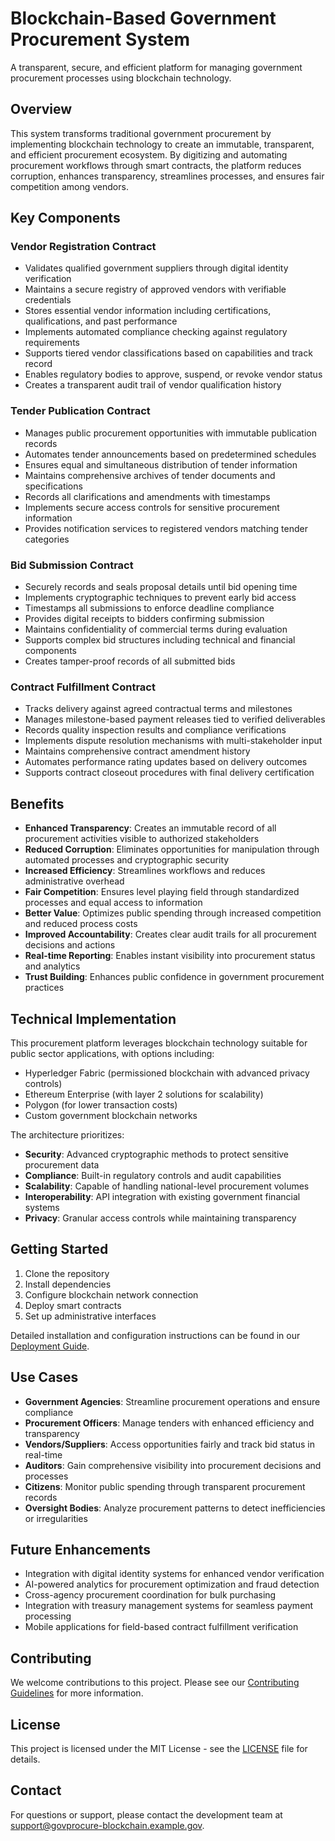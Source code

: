 # Blockchain-Based Government Procurement System

A transparent, secure, and efficient platform for managing government procurement processes using blockchain technology.

## Overview

This system transforms traditional government procurement by implementing blockchain technology to create an immutable, transparent, and efficient procurement ecosystem. By digitizing and automating procurement workflows through smart contracts, the platform reduces corruption, enhances transparency, streamlines processes, and ensures fair competition among vendors.

## Key Components

### Vendor Registration Contract
- Validates qualified government suppliers through digital identity verification
- Maintains a secure registry of approved vendors with verifiable credentials
- Stores essential vendor information including certifications, qualifications, and past performance
- Implements automated compliance checking against regulatory requirements
- Supports tiered vendor classifications based on capabilities and track record
- Enables regulatory bodies to approve, suspend, or revoke vendor status
- Creates a transparent audit trail of vendor qualification history

### Tender Publication Contract
- Manages public procurement opportunities with immutable publication records
- Automates tender announcements based on predetermined schedules
- Ensures equal and simultaneous distribution of tender information
- Maintains comprehensive archives of tender documents and specifications
- Records all clarifications and amendments with timestamps
- Implements secure access controls for sensitive procurement information
- Provides notification services to registered vendors matching tender categories

### Bid Submission Contract
- Securely records and seals proposal details until bid opening time
- Implements cryptographic techniques to prevent early bid access
- Timestamps all submissions to enforce deadline compliance
- Provides digital receipts to bidders confirming submission
- Maintains confidentiality of commercial terms during evaluation
- Supports complex bid structures including technical and financial components
- Creates tamper-proof records of all submitted bids

### Contract Fulfillment Contract
- Tracks delivery against agreed contractual terms and milestones
- Manages milestone-based payment releases tied to verified deliverables
- Records quality inspection results and compliance verifications
- Implements dispute resolution mechanisms with multi-stakeholder input
- Maintains comprehensive contract amendment history
- Automates performance rating updates based on delivery outcomes
- Supports contract closeout procedures with final delivery certification

## Benefits

- **Enhanced Transparency**: Creates an immutable record of all procurement activities visible to authorized stakeholders
- **Reduced Corruption**: Eliminates opportunities for manipulation through automated processes and cryptographic security
- **Increased Efficiency**: Streamlines workflows and reduces administrative overhead
- **Fair Competition**: Ensures level playing field through standardized processes and equal access to information
- **Better Value**: Optimizes public spending through increased competition and reduced process costs
- **Improved Accountability**: Creates clear audit trails for all procurement decisions and actions
- **Real-time Reporting**: Enables instant visibility into procurement status and analytics
- **Trust Building**: Enhances public confidence in government procurement practices

## Technical Implementation

This procurement platform leverages blockchain technology suitable for public sector applications, with options including:
- Hyperledger Fabric (permissioned blockchain with advanced privacy controls)
- Ethereum Enterprise (with layer 2 solutions for scalability)
- Polygon (for lower transaction costs)
- Custom government blockchain networks

The architecture prioritizes:
- **Security**: Advanced cryptographic methods to protect sensitive procurement data
- **Compliance**: Built-in regulatory controls and audit capabilities
- **Scalability**: Capable of handling national-level procurement volumes
- **Interoperability**: API integration with existing government financial systems
- **Privacy**: Granular access controls while maintaining transparency

## Getting Started

1. Clone the repository
2. Install dependencies
3. Configure blockchain network connection
4. Deploy smart contracts
5. Set up administrative interfaces

Detailed installation and configuration instructions can be found in our [Deployment Guide](docs/deployment.md).

## Use Cases

- **Government Agencies**: Streamline procurement operations and ensure compliance
- **Procurement Officers**: Manage tenders with enhanced efficiency and transparency
- **Vendors/Suppliers**: Access opportunities fairly and track bid status in real-time
- **Auditors**: Gain comprehensive visibility into procurement decisions and processes
- **Citizens**: Monitor public spending through transparent procurement records
- **Oversight Bodies**: Analyze procurement patterns to detect inefficiencies or irregularities

## Future Enhancements

- Integration with digital identity systems for enhanced vendor verification
- AI-powered analytics for procurement optimization and fraud detection
- Cross-agency procurement coordination for bulk purchasing
- Integration with treasury management systems for seamless payment processing
- Mobile applications for field-based contract fulfillment verification

## Contributing

We welcome contributions to this project. Please see our [Contributing Guidelines](CONTRIBUTING.md) for more information.

## License

This project is licensed under the MIT License - see the [LICENSE](LICENSE) file for details.

## Contact

For questions or support, please contact the development team at [support@govprocure-blockchain.example.gov](mailto:support@govprocure-blockchain.example.gov).
